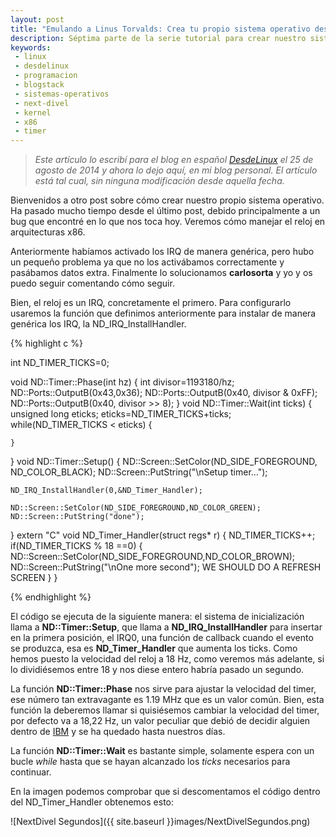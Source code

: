 ```yaml
---
layout: post
title: "Emulando a Linus Torvalds: Crea tu propio sistema operativo desde 0 (VII)"
description: Séptima parte de la serie tutorial para crear nuestro sistema operativo. Hoy creamos un timer, usando los IRQ.
keywords:
 - linux
 - desdelinux
 - programacion
 - blogstack
 - sistemas-operativos
 - next-divel
 - kernel
 - x86
 - timer
---
```


> _Este artículo lo escribí para el blog en español [DesdeLinux](http://blog.desdelinux.net) el 25 de agosto de 2014 y ahora lo dejo aquí, en mi blog personal. El artículo está tal cual, sin ninguna modificación desde aquella fecha._

Bienvenidos a otro post sobre cómo crear nuestro propio sistema operativo. Ha pasado mucho tiempo desde el último post, debido principalmente a un bug que encontré en lo que nos toca hoy. Veremos cómo manejar el reloj en arquitecturas x86.

Anteriormente habíamos activado los IRQ de manera genérica, pero hubo un pequeño problema ya que no los activábamos correctamente y pasábamos datos extra. Finalmente lo solucionamos __carlosorta__ y yo y os puedo seguir comentando cómo seguir.

Bien, el reloj es un IRQ, concretamente el primero. Para configurarlo usaremos la función que definimos anteriormente para instalar de manera genérica los IRQ, la ND_IRQ_InstallHandler.

{% highlight c %}

int ND_TIMER_TICKS=0;

void ND::Timer::Phase(int hz)
{
	int divisor=1193180/hz;
	ND::Ports::OutputB(0x43,0x36);
	ND::Ports::OutputB(0x40, divisor & 0xFF);
	ND::Ports::OutputB(0x40, divisor >> 8);
}
void ND::Timer::Wait(int ticks)
{
	unsigned long eticks;
	eticks=ND_TIMER_TICKS+ticks;
	while(ND_TIMER_TICKS < eticks)
	{
		
	}
}
void ND::Timer::Setup()
{
	ND::Screen::SetColor(ND_SIDE_FOREGROUND, ND_COLOR_BLACK);
	ND::Screen::PutString("\nSetup timer...");
	
	ND_IRQ_InstallHandler(0,&ND_Timer_Handler);
	
	ND::Screen::SetColor(ND_SIDE_FOREGROUND,ND_COLOR_GREEN);
	ND::Screen::PutString("done");
}
extern "C"
void ND_Timer_Handler(struct regs* r)
{
	ND_TIMER_TICKS++;
	if(ND_TIMER_TICKS % 18 ==0)
	{
		ND::Screen::SetColor(ND_SIDE_FOREGROUND,ND_COLOR_BROWN);
		ND::Screen::PutString("\nOne more second"); WE SHOULD DO A REFRESH SCREEN
	}
}

{% endhighlight %}

El código se ejecuta de la siguiente manera: el sistema de inicialización llama a __ND::Timer::Setup__, que llama a __ND_IRQ_InstallHandler__ para insertar en la primera posición, el IRQ0, una función de callback cuando el evento se produzca, esa es __ND_Timer_Handler__ que aumenta los ticks. Como hemos puesto la velocidad del reloj a 18 Hz, como veremos más adelante, si lo dividiésemos entre 18 y nos diese entero habría pasado un segundo.

La función __ND::Timer::Phase__ nos sirve para ajustar la velocidad del timer, ese número tan extravagante es 1.19 MHz que es un valor común. Bien, esta función la deberemos llamar si quisiésemos cambiar la velocidad del timer, por defecto va a 18,22 Hz, un valor peculiar que debió de decidir alguien dentro de [IBM](http://ibm.com) y se ha quedado hasta nuestros días.

La función __ND::Timer::Wait__ es bastante simple, solamente espera con un bucle _while_ hasta que se hayan alcanzado los _ticks_ necesarios para continuar.

En la imagen podemos comprobar que si descomentamos el código dentro del ND_Timer_Handler obtenemos esto:

![NextDivel Segundos]({{ site.baseurl }}images/NextDivelSegundos.png)